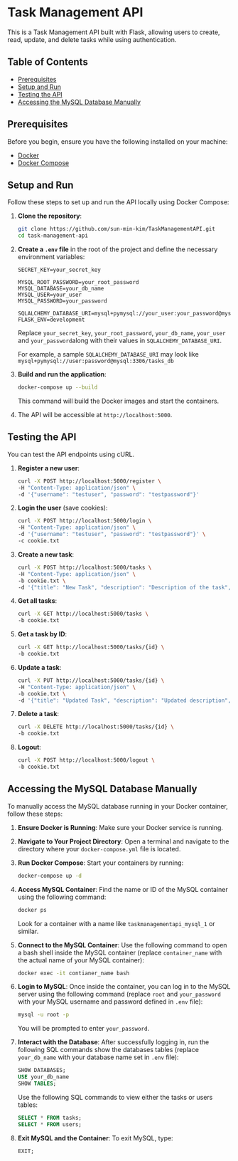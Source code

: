 # Task Management API

This is a Task Management API built with Flask, allowing users to create, read, update, and delete tasks while using authentication. 

## Table of Contents
- [Prerequisites](#prerequisites)
- [Setup and Run](#setup-and-run)
- [Testing the API](#testing-the-api)
- [Accessing the MySQL Database Manually](#accessing-the-mysql-database-manually)

## Prerequisites

Before you begin, ensure you have the following installed on your machine:

- [Docker](https://www.docker.com/get-started) 
- [Docker Compose](https://docs.docker.com/compose/install)

## Setup and Run

Follow these steps to set up and run the API locally using Docker Compose:

1. **Clone the repository**:

   ```bash
   git clone https://github.com/sun-min-kim/TaskManagementAPI.git
   cd task-management-api
   ```

2. **Create a `.env` file** in the root of the project and define the necessary environment variables:

    ```dotenv
    SECRET_KEY=your_secret_key

    MYSQL_ROOT_PASSWORD=your_root_password
    MYSQL_DATABASE=your_db_name
    MYSQL_USER=your_user
    MYSQL_PASSWORD=your_password

    SQLALCHEMY_DATABASE_URI=mysql+pymysql://your_user:your_password@mysql:3306/your_db_name
    FLASK_ENV=development
    ```

    Replace `your_secret_key`, `your_root_password`, `your_db_name`, `your_user` and `your_password`along with their values in `SQLALCHEMY_DATABASE_URI`.

    For example, a sample `SQLALCHEMY_DATABASE_URI` may look like `mysql+pymysql://user:password@mysql:3306/tasks_db`

3. **Build and run the application**:

    ```bash
    docker-compose up --build
    ```
    This command will build the Docker images and start the containers.

4. The API will be accessible at `http://localhost:5000`.

## Testing the API

You can test the API endpoints using cURL.

1. **Register a new user**:

    ```bash
    curl -X POST http://localhost:5000/register \
    -H "Content-Type: application/json" \
    -d '{"username": "testuser", "password": "testpassword"}'
    ```

2. **Login the user** (save cookies):

    ```bash
    curl -X POST http://localhost:5000/login \
    -H "Content-Type: application/json" \
    -d '{"username": "testuser", "password": "testpassword"}' \
    -c cookie.txt
    ```

3. **Create a new task**:

    ```bash
    curl -X POST http://localhost:5000/tasks \
    -H "Content-Type: application/json" \
    -b cookie.txt \
    -d '{"title": "New Task", "description": "Description of the task", "dueDate": "2025-01-26T12:00:00", "status": "pending"}'
    ```

4. **Get all tasks**:

    ```bash
    curl -X GET http://localhost:5000/tasks \
    -b cookie.txt
    ```

5. **Get a task by ID**:

    ```bash
    curl -X GET http://localhost:5000/tasks/{id} \
    -b cookie.txt
    ```

6. **Update a task**:

    ```bash
    curl -X PUT http://localhost:5000/tasks/{id} \
    -H "Content-Type: application/json" \
    -b cookie.txt \
    -d '{"title": "Updated Task", "description": "Updated description", "dueDate": "2025-01-30T12:00:00", "status": "in-progress"}'
    ```

7. **Delete a task**:

    ```bash
    curl -X DELETE http://localhost:5000/tasks/{id} \
    -b cookie.txt
    ```

8. **Logout**:

    ```bash
    curl -X POST http://localhost:5000/logout \
    -b cookie.txt
    ```

## Accessing the MySQL Database Manually

To manually access the MySQL database running in your Docker container, follow these steps:

1. **Ensure Docker is Running**: Make sure your Docker service is running.

2. **Navigate to Your Project Directory**: Open a terminal and navigate to the directory where your `docker-compose.yml` file is located.

3. **Run Docker Compose**: Start your containers by running:
   
   ```bash
   docker-compose up -d
   ```

4. **Access MySQL Container**: Find the name or ID of the MySQL container using the following command:

    ```bash
    docker ps
    ```

    Look for a container with a name like `taskmanagementapi_mysql_1` or similar.

5. **Connect to the MySQL Container**: Use the following command to open a bash shell inside the MySQL container (replace `container_name` with the actual name of your MySQL container):

    ```bash
    docker exec -it contianer_name bash
    ```

6. **Login to MySQL**: Once inside the container, you can log in to the MySQL server using the following command (replace `root` and `your_password` with your MySQL username and password defined in `.env` file):

    ```bash
    mysql -u root -p
    ```

    You will be prompted to enter `your_password`.

7. **Interact with the Database**: After successfully logging in, run the following SQL commands show the databases tables (replace `your_db_name` with your database name set in `.env` file):

    ```sql
    SHOW DATABASES;
    USE your_db_name
    SHOW TABLES;
    ```

    Use the following SQL commands to view either the tasks or users tables:

    ```sql
    SELECT * FROM tasks;
    SELECT * FROM users;
    ```

8. **Exit MySQL and the Container**: To exit MySQL, type:

    ```sql
    EXIT;
    ```
